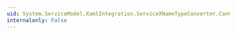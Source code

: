 ```yaml
---
uid: System.ServiceModel.XamlIntegration.ServiceXNameTypeConverter.CanConvertTo(System.ComponentModel.ITypeDescriptorContext,System.Type)
internalonly: False
---
```

